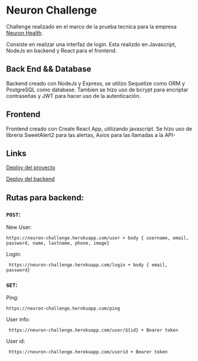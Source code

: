 # Neuron Challenge
Challenge realizado en el marco de la prueba tecnica para la empresa [Neuron Health](https://www.linkedin.com/company/fuve/).

Consiste en realizar una interfaz de login. Esta realizdo en Javascript, NodeJs en backend y React para el frontend.

## Back End && Database

Backend creado con NodeJs y Express, se utilizo Sequelize como ORM y PostgreSQL como database. Tambien se hizo uso de bcrypt para encriptar contraseñas y JWT para hacer uso de la autenticación.

## Frontend
Frontend creado con Create React App, utilizando javascript. Se hizo uso de libreria SweetAlert2 para las alertas, Axios para las llamadas a la API-

## Links
[Deploy del proyecto](https://neuron-challenge.vercel.app/)

[Deploy del backend](https://neuron-challenge.herokuapp.com/ping)

## Rutas para backend: 

### `POST`: 

 New User:
    
    https://neuron-challenge.herokuapp.com/user + body { username, email, password, name, lastname, phone, image}
 Login:

     https://neuron-challenge.herokuapp.com/login + body { email, password}

### `GET`: 

 Ping:
    
    https://neuron-challenge.herokuapp.com/ping
 
 User info:

     https://neuron-challenge.herokuapp.com/user/${id} + Bearer token
     
 User id:

     https://neuron-challenge.herokuapp.com/userid + Bearer token



